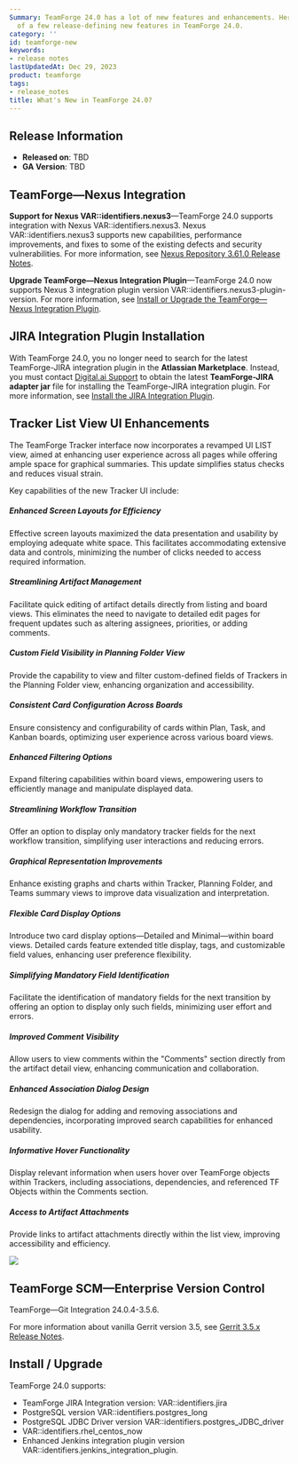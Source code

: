 ```yaml
---
Summary: TeamForge 24.0 has a lot of new features and enhancements. Here's a list
  of a few release-defining new features in TeamForge 24.0.
category: ''
id: teamforge-new
keywords:
- release notes
lastUpdatedAt: Dec 29, 2023
product: teamforge
tags:
- release_notes
title: What's New in TeamForge 24.0?
---
```


## Release Information

* **Released on**: TBD
* **GA Version**: TBD

## TeamForge—Nexus Integration <!-- (https://forge.collab.net/sf/go/artf422805) -->

**Support for Nexus VAR::identifiers.nexus3**—TeamForge 24.0 supports integration with Nexus VAR::identifiers.nexus3. Nexus VAR::identifiers.nexus3 supports new capabilities, performance improvements, and fixes to some of the existing defects and security vulnerabilities. For more information, see [Nexus Repository 3.61.0 Release Notes](https://help.sonatype.com/repomanager3/product-information/release-notes/2023-release-notes/sonatype-nexus-repository-3.61.0-release-notes).

**Upgrade TeamForge—Nexus Integration Plugin**—TeamForge 24.0 now supports Nexus 3 integration plugin version VAR::identifiers.nexus3-plugin-version. For more information, see [Install or Upgrade the TeamForge—Nexus Integration Plugin](./IntegrationPages/installnexusplugin).

## JIRA Integration Plugin Installation <!-- (https://forge.collab.net/sf/go/artf423719) -->

With TeamForge 24.0, you no longer need to search for the latest TeamForge-JIRA integration plugin in the **Atlassian Marketplace**. Instead, you must contact [Digital.ai Support](https://support.digital.ai/) to obtain the latest **TeamForge-JIRA adapter jar** file for installing the TeamForge-JIRA integration plugin. For more information, see [Install the JIRA Integration Plugin](./WEBRPages/teamforge-jira-integration#installjiraintegrationplugin).


## Tracker List View UI Enhancements <!-- (https://forge.collab.net/sf/go/artf422809) -->

The TeamForge Tracker interface now incorporates a revamped UI LIST view, aimed at enhancing user experience across all pages while offering ample space for graphical summaries. This update simplifies status checks and reduces visual strain.

Key capabilities of the new Tracker UI include:

##### Enhanced Screen Layouts for Efficiency
Effective screen layouts maximized the data presentation and usability by employing adequate white space. This facilitates accommodating extensive data and controls, minimizing the number of clicks needed to access required information.

##### Streamlining Artifact Management
Facilitate quick editing of artifact details directly from listing and board views. This eliminates the need to navigate to detailed edit pages for frequent updates such as altering assignees, priorities, or adding comments.

##### Custom Field Visibility in Planning Folder View
Provide the capability to view and filter custom-defined fields of Trackers in the Planning Folder view, enhancing organization and accessibility.

##### Consistent Card Configuration Across Boards
Ensure consistency and configurability of cards within Plan, Task, and Kanban boards, optimizing user experience across various board views.

##### Enhanced Filtering Options
Expand filtering capabilities within board views, empowering users to efficiently manage and manipulate displayed data.

##### Streamlining Workflow Transition
Offer an option to display only mandatory tracker fields for the next workflow transition, simplifying user interactions and reducing errors.

##### Graphical Representation Improvements
Enhance existing graphs and charts within Tracker, Planning Folder, and Teams summary views to improve data visualization and interpretation.

##### Flexible Card Display Options
Introduce two card display options—Detailed and Minimal—within board views. Detailed cards feature extended title display, tags, and customizable field values, enhancing user preference flexibility.

##### Simplifying Mandatory Field Identification
Facilitate the identification of mandatory fields for the next transition by offering an option to display only such fields, minimizing user effort and errors.

##### Improved Comment Visibility
Allow users to view comments within the "Comments" section directly from the artifact detail view, enhancing communication and collaboration.

##### Enhanced Association Dialog Design
Redesign the dialog for adding and removing associations and dependencies, incorporating improved search capabilities for enhanced usability.

##### Informative Hover Functionality
Display relevant information when users hover over TeamForge objects within Trackers, including associations, dependencies, and referenced TF Objects within the Comments section.

##### Access to Artifact Attachments
Provide links to artifact attachments directly within the list view, improving accessibility and efficiency.

![](/docs/assets/images/23.0-scm-repo-categories.png)

## TeamForge SCM—Enterprise Version Control <!-- (https://forge.collab.net/sf/go/artf423482) -->

TeamForge—Git Integration 24.0.4-3.5.6.

For more information about vanilla Gerrit version 3.5, see [Gerrit 3.5.x Release Notes](https://www.gerritcodereview.com/3.5.html).

## Install / Upgrade

TeamForge 24.0 supports:
* TeamForge JIRA Integration version: VAR::identifiers.jira <!-- (https://forge.collab.net/sf/go/artf423719, and artf422456) -->
* PostgreSQL version VAR::identifiers.postgres_long
* PostgreSQL JDBC Driver version VAR::identifiers.postgres_JDBC_driver
* VAR::identifiers.rhel_centos_now
* Enhanced Jenkins integration plugin version VAR::identifiers.jenkins_integration_plugin.
